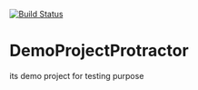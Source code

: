 [![Build Status](https://dev.azure.com/btxboxtest/DemoProject/_apis/build/status/MrudulaTCS.DemoProjectProtractor)](https://dev.azure.com/btxboxtest/DemoProject/_build/latest?definitionId=1)

# DemoProjectProtractor
its demo project for testing purpose
